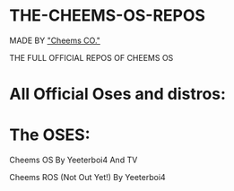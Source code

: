 # THE-CHEEMS-OS-REPOS

MADE BY ["Cheems CO."](https://yeeterboi4.github.io/cheemsco.web/index.html)

THE FULL OFFICIAL REPOS OF CHEEMS OS

# All Official Oses and distros:

# The OSES:

  Cheems OS By Yeeterboi4 And TV
  
  Cheems ROS (Not Out Yet!) By Yeeterboi4
